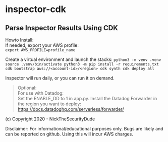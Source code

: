 # inspector-cdk

## Parse Inspector Results Using CDK

Howto Install:  
If needed, export your AWS profile:  
`export AWS_PROFILE=profile_name`

Create a virtual environment and launch the stacks:
`python3 -m venv .venv
source .venv/bin/activate
python3 -m pip install -r requirements.txt
cdk bootstrap aws://<account-id>/<region>
cdk synth
cdk deploy all`

Inspector will run daily, or you can run it on demand.

> Optional:  
For use with Datadog:  
Set the ENABLE_DD to 1 in app.py. 
Install the Datadog Forwarder in the region you want to deploy:  
<https://docs.datadoghq.com/serverless/forwarder/>

(c) Copyright 2020 - NickTheSecurityDude

Disclaimer:
For informational/educational purposes only.  Bugs are likely and can be reported on github.
Using this will incur AWS charges.
